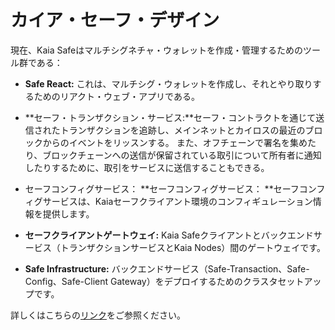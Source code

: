 # カイア・セーフ・デザイン

現在、Kaia Safeはマルチシグネチャ・ウォレットを作成・管理するためのツール群である：

- **Safe React:** これは、マルチシグ・ウォレットを作成し、それとやり取りするためのリアクト・ウェブ・アプリである。

- \*\*セーフ・トランザクション・サービス:\*\*セーフ・コントラクトを通じて送信されたトランザクションを追跡し、メインネットとカイロスの最近のブロックからのイベントをリッスンする。 また、オフチェーンで署名を集めたり、ブロックチェーンへの送信が保留されている取引について所有者に通知したりするために、取引をサービスに送信することもできる。

- セーフコンフィグサービス： \*\*セーフコンフィグサービス： \*\*セーフコンフィグサービスは、Kaiaセーフクライアント環境のコンフィギュレーション情報を提供します。

- **セーフクライアントゲートウェイ:** Kaia Safeクライアントとバックエンドサービス（トランザクションサービスとKaia Nodes）間のゲートウェイです。

- **Safe Infrastructure:** バックエンドサービス（Safe-Transaction、Safe-Config、Safe-Client Gateway）をデプロイするためのクラスタセットアップです。

詳しくはこちらの[リンク](https://github.com/kaiachain/kaia-safe-infrastructure)をご参照ください。
